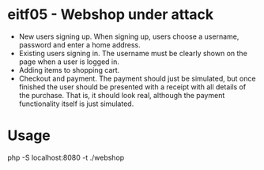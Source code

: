 # eitf05 - Webshop under attack

* New users signing up. When signing up, users choose a username, password and enter a home
address.
* Existing users signing in. The username must be clearly shown on the page when a user is logged
in.
* Adding items to shopping cart.
* Checkout and payment. The payment should just be simulated, but once finished the user should
be presented with a receipt with all details of the purchase. That is, it should look real, although
the payment functionality itself is just simulated.


# Usage
php -S localhost:8080 -t ./webshop